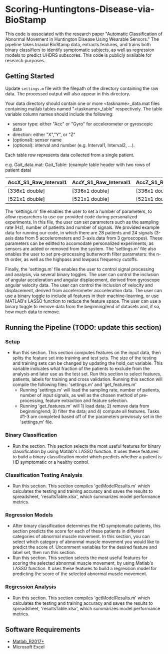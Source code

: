 # Scoring-Huntingtons-Disease-via-BioStamp

This code is associated with the research paper "Automatic Classification of Abnormal Movement in Huntington Disease Using Wearable Sensors."  The pipeline takes triaxial BioStamp data, extracts features, and trains both binary classifiers to identify symptomatic subjects, as well as regression models to predict UHDRS subscores. This code is publicly available for research purposes.  


## Getting Started

Update `settings.m` file with the filepath of the directory containing the raw data. The processed output will also appear in this directory.

Your data directory should contain one or more \<taskname\>_data.mat files containing matlab tables named "\<taskname\>_table" respectively. The table variable column names should include the following: 
* sensor type: either "Acc" or "Gyro" for accelerometer or gyroscopic data
* direction: either "X","Y", or "Z" 
* (optional): sensor name
* (optional): interval and number (e.g. Interval1, Interval2, ...). 

Each table row represents data collected from a single patient. 

e.g. Gait_data.mat: Gait_Table:
(example table header with two rows of patient data)

| AccX_S1_Raw_Interval1 | AccY_S1_Raw_Interval1 | AccZ_S1_Raw_Interval1 | AccX_S1_Raw_Interval2 | ... | AccZ_S3_Raw_Interval5 |
|-----------------------|-----------------------|-----------------------|-----------------------|-----|-----------------------|
| [336x1 double]        |[336x1 double]         |[336x1 double]         |[402x1 double]         | ... |[374x1 double]         |
| [521x1 double]        |[521x1 double]         |[521x1 double]         |[442x1 double]         | ... |[492x1 double]         |

The 'settings.m' file enables the user to set a number of parameters, to allow researchers to use our provided code during personalized experiments.  In this file, the user can set parameters such as the sampling rate (Hz), number of patients and number of signals.  We provided example data for running our code, in which there are 28 patients and 24 signals (3-axis data from 5 accelerometers and 3-axis data from 3 gyroscopes).  These parameters can be editted to accomodate personalized experiments, as sensors are added or removed from the system.  The 'settings.m' file also enables the user to set pre-processing butterworth filter parameters: the n-th order, as well as the highpass and lowpass frequency cutoffs.

Finally, the 'settings.m' file enables the user to control signal processing and analysis, via several binary toggles.  The user can control the inclusion of angular acceleration and angular displacement, derived from gyroscope angular velocity data.  The user can control the inclusion of velocity and displacement, derived from accelerometer accceleration data.  The user can use a binary toggle to include all features in their machine-learning, or use MATLAB's LASSO function to reduce the feature space.  The user can use a binary toggle to remove data from the beginning/end of datasets and, if so, how much data to remove.

## Running the Pipeline (TODO: update this section)
### Setup
- Run this section.  This section computes features on the input data, then splits the feature set into training and test sets. The size of the testing and training sets can be changed by updating the hold_out variable.  This variable indicates what fraction of the patients to exclude from the analysis and later use as the test set. Run this section to select features, patients, labels for training and cross validation.  Running this section will compile the following files: 'settings.m' and 'get_features.m'
  - Running 'settings.m' will load the sampling rate, number of patients, number of input signals, as well as the chosen method of pre-processing, feature extraction and feature selection.  
  - Running 'get_features.m' will 1) load data; 2) remove data from beginning/end; 3) filter the data; and 4) compute all features.  Tasks #1-3 are completed based off of the parameters previosuly set in the 'settings.m' file.

### Binary Classification
- Run the section.  This section selects the most useful features for binary classification by using Matlab's LASSO function.  It uses these features to build a binary classification model which predicts whether a patient is HD symptomatic or a healthy control. 

### Classification Testing Analysis
- Run this section.  This section compiles 'getModelResults.m' which calculates the testing and training accuracy and saves the results to spreadsheet, 'resultsTable.xlsx', which summarizes model performance metrics.

### Regression Models
- After binary classification determines the HD symptomatic patients, this section predicts the score for each of these patients in different categories of abnormal muscle movement.  In this section, you can select which category of abnormal muscle movement you would like to predict the score of.  Uncomment variables for the desired feature and label set, then run this section.
- Run this section.  This section selects the most useful features for scoring the selected abnormal muscle movement, by using Matlab's LASSO function.  It uses these features to build a regression model for predicting the score of the selected abnormal muscle movement.

### Regression Analysis
- Run this section.  This section compiles 'getModelResults.m' which calculates the testing and training accuracy and saves the results to spreadsheet, 'resultsTable.xlsx', which summarizes model performance metrics.

## Software Requirements
* [Matlab_R2017+](https://www.mathworks.com/products/matlab.html)
* Microsoft Excel

